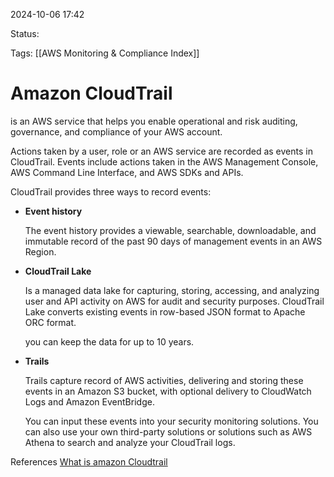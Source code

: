 2024-10-06 17:42

Status:

Tags:
[[AWS Monitoring & Compliance Index]]
# Amazon CloudTrail

is an AWS service that helps you enable operational and risk auditing, governance, and compliance of your AWS account.

Actions taken by a user, role or an AWS service are recorded as events in CloudTrail. Events include actions taken in the AWS Management Console, AWS Command Line Interface, and AWS SDKs and APIs.

CloudTrail provides three ways to record events:

- **Event history**

	The event history provides a viewable, searchable, downloadable, and immutable record of the past 90 days of management events in an AWS Region.

- **CloudTrail Lake**

	Is a managed data lake for capturing, storing, accessing, and analyzing user and API activity on AWS for audit and security purposes. CloudTrail Lake converts existing events in row-based JSON format to Apache ORC format.

	you can keep the data for up to 10 years.

- **Trails**

	Trails capture record of AWS activities, delivering and storing these events in an Amazon S3 bucket, with optional delivery to CloudWatch Logs and Amazon EventBridge.

	You can input these events into your security monitoring solutions. You can also use your own third-party solutions or solutions such as AWS Athena to search and analyze your CloudTrail logs.

References 
[What is amazon Cloudtrail](https://docs.aws.amazon.com/awscloudtrail/latest/userguide/cloudtrail-user-guide.html)